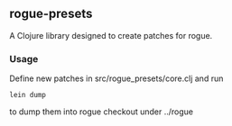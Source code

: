 ## rogue-presets

A Clojure library designed to create patches for rogue.

### Usage

Define new patches in src/rogue_presets/core.clj and run

    lein dump
    
to dump them into rogue checkout under ../rogue
